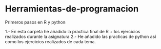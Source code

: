 # Herramientas-de-programacion
Primeros pasos en R y python 


1.- En esta carpeta he añadido la practica final de R + los ejercicios realizados durante la asignatura
2.- He añadido las practicas de python así como los ejercicios realizados de cada tema. 



